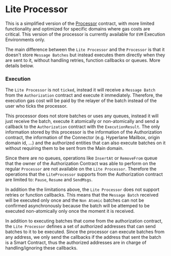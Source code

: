 # Lite Processor

This is a simplified version of the [Processor](processor.md) contract, with more limited functionality and optimized for specific domains where gas costs are critical. This version of the processor is currently available for `EVM` Execution Environments only.

The main difference between the `Lite Processor` and the `Processor` is that it doesn't store `Message Batches` but instead executes them directly when they are sent to it, without handling retries, function callbacks or queues. More details below.

### Execution

The `Lite Processor` is not `ticked`, instead it will receive a `Message Batch` from the `Authorization` contract and execute it immediately. Therefore, the execution gas cost will be paid by the relayer of the batch instead of the user who ticks the processor.

This processor does not store batches or uses any queues, instead it will just receive the batch, execute it atomically or non-atomically and send a callback to the `Authorization` contract with the `ExecutionResult`. The only information stored by this processor is the information of the Authorization contract, the information of the Connector (e.g. Hyperlane Mailbox, origin domain id, ...) and the authorized entities that can also execute batches on it without requiring them to be sent from the Main domain.

Since there are no queues, operations like `InsertAt` or `RemoveFrom` queue that the owner of the Authorization Contract was able to perform on the regular `Processor` are not available on the `Lite Processor`. Therefore the operations that the `LiteProcessor` supports from the Authorization contract are limited to: `Pause`, `Resume` and `SendMsgs`.

In addition the the limitations above, the `Lite Processor` does not support retries or function callbacks. This means that the `Message Batch` received will be executed only once and the `Non Atomic` batches can not be confirmed asynchronously because the batch will be attemped to be executed non-atomically only once the moment it is received.

In addition to executing batches that come from the authorization contract, the `Lite Processor` defines a set of authorized addresses that can send batches to it to be executed. Since the processor can execute batches from any address, we only send the callbacks if the address that sent the batch is a Smart Contract, thus the authorized addresses are in charge of handling/ignoring these callbacks.
